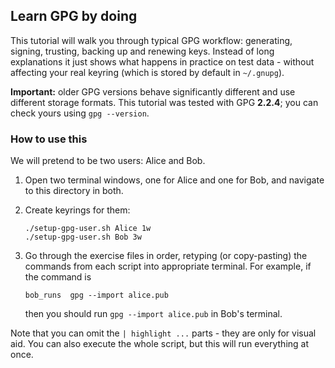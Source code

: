 Learn GPG by doing
------------------

This tutorial will walk you through typical GPG workflow: generating, signing,
trusting, backing up and renewing keys. Instead of long explanations it just
shows what happens in practice on test data - without affecting your real
keyring (which is stored by default in `~/.gnupg`).

**Important:** older GPG versions behave significantly different and use
different storage formats. This tutorial was tested with GPG **2.2.4**;
you can check yours using `gpg --version`.

### How to use this

We will pretend to be two users: Alice and Bob.

1.  Open two terminal windows, one for Alice and one for Bob, and navigate to
    this directory in both.

1.  Create keyrings for them:

        ./setup-gpg-user.sh Alice 1w
        ./setup-gpg-user.sh Bob 3w

1.  Go through the exercise files in order, retyping (or copy-pasting) the
    commands from each script into appropriate terminal. For example, if the
    command is

        bob_runs  gpg --import alice.pub

    then you should run `gpg --import alice.pub` in Bob's terminal.

Note that you can omit the `| highlight ...` parts - they are only for visual aid.
You can also execute the whole script, but this will run everything at once.

